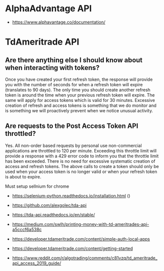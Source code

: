 
# AlphaAdvantage API
- https://www.alphavantage.co/documentation/

# TdAmeritrade API

## Are there anything else I should know about when interacting with tokens?
Once you have created your first refresh token, the response will provide you with the number of seconds for when a refresh token will expire (translates to 90 days).  The only time you should create another refresh token is around the time when your previous refresh token will expire.   The same will apply for access tokens which is valid for 30 minutes.  Excessive creation of refresh and access tokens is something that we do monitor and is something we will proactively prevent when we notice unusual activity.

## Are requests to the Post Access Token API throttled?
Yes. All non-order based requests by personal use non-commercial applications are throttled to 120 per minute. Exceeding this throttle limit will provide a response with a 429 error code to inform you that the throttle limit has been exceeded. There is no need for excessive systematic creation of access and refresh tokens. The above calls to create a token should only be used when your access token is no longer valid or when your refresh token is about to expire.

Must setup sellnium for chrome
- https://selenium-python.readthedocs.io/installation.html ()

- https://github.com/alexgolec/tda-api
- https://tda-api.readthedocs.io/en/stable/
- https://medium.com/swlh/printing-money-with-td-ameritrades-api-a5cccf6a538c
- https://developer.tdameritrade.com/content/simple-auth-local-apps
- https://developer.tdameritrade.com/content/getting-started
- https://www.reddit.com/r/algotrading/comments/c81vzq/td_ameritrade_api_access_2019_guide/

